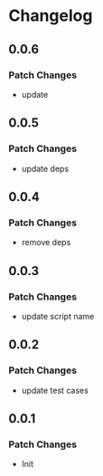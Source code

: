 # Changelog

## 0.0.6

### Patch Changes

- update

## 0.0.5

### Patch Changes

- update deps

## 0.0.4

### Patch Changes

- remove deps

## 0.0.3

### Patch Changes

- update script name

## 0.0.2

### Patch Changes

- update test cases

## 0.0.1

### Patch Changes

- Init
